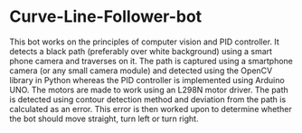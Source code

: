 # Curve-Line-Follower-bot

This bot works on the principles of computer vision and PID controller. It detects a black path (preferably over white background) using a smart phone camera and traverses on it. 
The path is captured using a smartphone camera (or any small camera module) and detected using the OpenCV library in Python whereas the PID controller is implemented using Arduino UNO.
The motors are made to work using an L298N motor driver.
The path is detected using contour detection method and deviation from the path is calculated as an error. This error is then worked upon to determine whether the bot should move straight, turn left or turn right.
